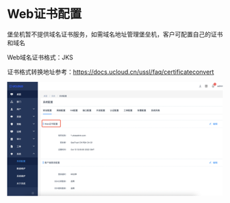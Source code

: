 # Web证书配置

堡垒机暂不提供域名证书服务，如需域名地址管理堡垒机，客户可配置自己的证书和域名

Web域名证书格式：JKS

证书格式转换地址参考：https://docs.ucloud.cn/ussl/faq/certificateconvert
 
![](/images/faq_super/ssl.png)
